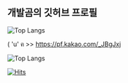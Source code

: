 ## 개발곰의 깃허브 프로필

![Top Langs](https://github-readme-stats.vercel.app/api/top-langs/?username=UantumBear&theme=light&layout=compact&langs_count=13&count_private=true&v=1)


( 'u' ฅ >> https://pf.kakao.com/_JBgJxj

![Top Langs](https://github-readme-stats.vercel.app/api/top-langs/?username=UantumBear&theme=light&layout=compact&langs_count=13&count_private=true&v=1)

[![Hits](https://hits.seeyoufarm.com/api/count/incr/badge.svg?url=https%3A%2F%2Fgithub.com%2FUantumBear&count_bg=%23928ED7&title_bg=%23000000&icon=ghostery.svg&icon_color=%23FFFFFF&title=hits&edge_flat=false)](https://hits.seeyoufarm.com)
